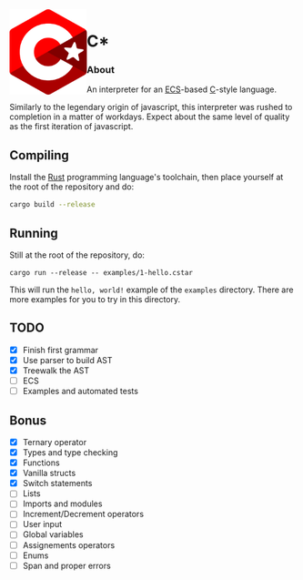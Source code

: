 <img align="left" alt="" src="logo.svg" height="150"/>

# C*

### About

An interpreter for an [ECS](https://en.wikipedia.org/wiki/Entity_component_system)-based [C](https://en.wikipedia.org/wiki/C_(programming_language))-style language.

Similarly to the legendary origin of javascript, this interpreter was rushed to completion in a matter of workdays. Expect about the same level of quality as the first iteration of javascript. 

## Compiling

Install the [Rust](https://www.rust-lang.org/) programming language's toolchain, then place yourself at the root of the repository and do:
```sh
cargo build --release
```

## Running

Still at the root of the repository, do:
```
cargo run --release -- examples/1-hello.cstar
```

This will run the `hello, world!` example of the `examples` directory. There are more examples for you to try in this directory.

## TODO

- [x] Finish first grammar
- [x] Use parser to build AST
- [x] Treewalk the AST
- [ ] ECS
- [ ] Examples and automated tests

## Bonus

- [x] Ternary operator
- [x] Types and type checking
- [x] Functions
- [x] Vanilla structs
- [x] Switch statements
- [ ] Lists
- [ ] Imports and modules
- [ ] Increment/Decrement operators
- [ ] User input
- [ ] Global variables
- [ ] Assignements operators
- [ ] Enums
- [ ] Span and proper errors